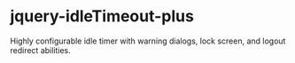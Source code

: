 # jquery-idleTimeout-plus

Highly configurable idle timer with warning dialogs, lock screen, and logout redirect abilities.
